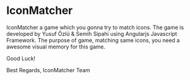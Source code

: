 # IconMatcher
IconMatcher a game which you gonna try to match icons.
The game is developed by Yusuf Özlü & Semih Sipahi using Angularjs Javascript Framework.
The purpose of game, matching same icons, you need a awesome visual memory for this game.

Good Luck!

Best Regards, IconMatcher Team
